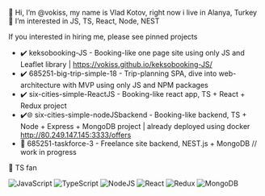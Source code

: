 👋 Hi, I’m @vokiss, my name is Vlad Kotov, right now i live in Alanya, Turkey
👀 I’m interested in JS, TS, React, Node, NEST

If you interested in hiring me, please see pinned projects
   - ✔️ keksobooking-JS - Booking-like one page site using only JS and Leaflet library | https://vokiss.github.io/keksobooking-JS/
   - ✔️ 685251-big-trip-simple-18 - Trip-planning SPA, dive into web-architecture with MVP using only JS and NPM packages
   - ✔️ six-cities-simple-ReactJS - Booking-like react app, TS + React + Redux project
   - ✔️🌐 six-cities-simple-nodeJSbackend - Booking-like backend, TS + Node + Express + MongoDB project | already deployed using docker http://80.249.147.145:3333/offers
   - 🚧 685251-taskforce-3 - Freelance site backend, NEST.js + MongoDB // work in progress

💎 TS fan
<!---
vokiss/vokiss is a ✨ special ✨ repository because its `README.md` (this file) appears on your GitHub profile.
You can click the Preview link to take a look at your changes.
--->

![JavaScript](https://img.shields.io/badge/javascript-%23323330.svg?style=for-the-badge&logo=javascript&logoColor=%23F7DF1E) ![TypeScript](https://img.shields.io/badge/typescript-%23007ACC.svg?style=for-the-badge&logo=typescript&logoColor=white) ![NodeJS](https://img.shields.io/badge/node.js-6DA55F?style=for-the-badge&logo=node.js&logoColor=white) ![React](https://img.shields.io/badge/react-%2320232a.svg?style=for-the-badge&logo=react&logoColor=%2361DAFB) ![Redux](https://img.shields.io/badge/redux-%23593d88.svg?style=for-the-badge&logo=redux&logoColor=white) ![MongoDB](https://img.shields.io/badge/mongoDB-6DA55F?style=for-the-badge&logo=mongodb&logoColor=white)
